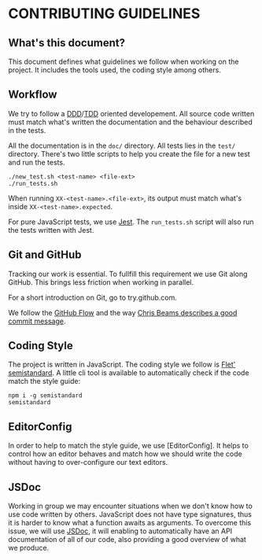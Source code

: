 # CONTRIBUTING GUIDELINES

## What's this document?

This document defines what guidelines we follow when working on the
project. It includes the tools used, the coding style among others.

## Workflow

We try to follow a [DDD]/[TDD] oriented developement. All source code written
must match what's written the documentation and the behaviour described in the
tests.

All the documentation is in the `doc/` directory.
All tests lies in the `test/` directory.
There's two little scripts to help you create the file for a new test and run
the tests.

```
./new_test.sh <test-name> <file-ext>
./run_tests.sh
```

When running `XX-<test-name>.<file-ext>`, its output must match what's inside
`XX-<test-name>.expected`.

For pure JavaScript tests, we use [Jest].
The `run_tests.sh` script will also run the tests written with Jest.

## Git and GitHub

Tracking our work is essential. To fullfill this requirement we use Git along
GitHub. This brings less friction when working in parallel.

For a short introduction on Git, go to try.github.com.

We follow the [GitHub Flow] and the way
[Chris Beams describes a good commit message].


## Coding Style

The project is written in JavaScript. The coding style we follow is
[Flet' semistandard]. A little cli tool is available to automatically check if
the code match the style guide:

```
npm i -g semistandard
semistandard
```

## EditorConfig

In order to help to match the style guide, we use [EditorConfig]. It helps to
control how an editor behaves and match how we should write the code without
having to over-configure our text editors.

## JSDoc

Working in group we may encounter situations when we don't know how to use
code written by others. JavaScript does not have type signatures, thus it is
harder to know what a function awaits as arguments. To overcome this issue, we
will use [JSDoc], it will enabling to automatically have an API documentation
of all of our code, also providing a good overview of what we produce.

[DDD]: https://gist.github.com/zsup/9434452
[TDD]: https://en.wikipedia.org/wiki/Test-driven_development
[Flet' semistandard]: https://github.com/Flet/semistandard
[GitHub Flow]: https://guides.github.com/introduction/flow/
[Chris Beams describes a good commit message]: https://chris.beams.io/posts/git-commit/
[JSDoc]: http://usejsdoc.org/
[Jest]: https://facebook.github.io/jest/
